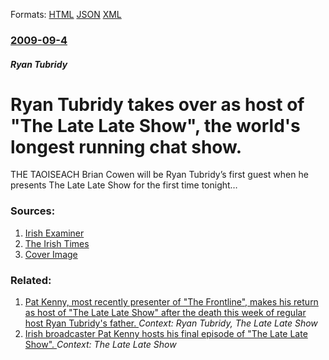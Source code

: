 
Formats: [HTML](/news/2009/09/4/ryan-tubridy-takes-over-as-host-of-the-late-late-show-the-world-s-longest-running-chat-show.html)  [JSON](/news/2009/09/4/ryan-tubridy-takes-over-as-host-of-the-late-late-show-the-world-s-longest-running-chat-show.json)  [XML](/news/2009/09/4/ryan-tubridy-takes-over-as-host-of-the-late-late-show-the-world-s-longest-running-chat-show.xml)  

### [2009-09-4](/news/2009/09/4/index.md)

##### Ryan Tubridy
#  Ryan Tubridy takes over as host of "The Late Late Show", the world's longest running chat show. 

THE TAOISEACH Brian Cowen will be Ryan Tubridy&rsquo;s first guest when he presents The Late Late Show for the first time tonight&hellip;


### Sources:

1. [Irish Examiner](http://www.irishexaminer.com/home/the-new-look-late-late-100186.html)
2. [The Irish Times](http://www.irishtimes.com/newspaper/ireland/2009/0904/1224253820581.html)
2. [Cover Image](http://www.irishtimes.com/assets/images/favicons/irishtimes.png)

### Related:

1. [Pat Kenny, most recently presenter of "The Frontline", makes his return as host of "The Late Late Show" after the death this week of regular host Ryan Tubridy's father. ](/news/2013/02/1/pat-kenny-most-recently-presenter-of-the-frontline-makes-his-return-as-host-of-the-late-late-show-after-the-death-this-week-of-regular.md) _Context: Ryan Tubridy, The Late Late Show_
2. [ Irish broadcaster Pat Kenny hosts his final episode of "The Late Late Show". ](/news/2009/05/29/irish-broadcaster-pat-kenny-hosts-his-final-episode-of-the-late-late-show.md) _Context: The Late Late Show_
